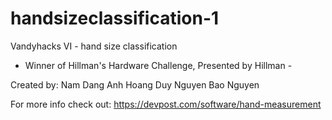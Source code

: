 # handsizeclassification-1
Vandyhacks VI - hand size classification 
 - Winner of Hillman's Hardware Challenge, Presented by Hillman -

Created by:
Nam Dang
Anh Hoang
Duy Nguyen
Bao Nguyen

For more info check out:
https://devpost.com/software/hand-measurement
